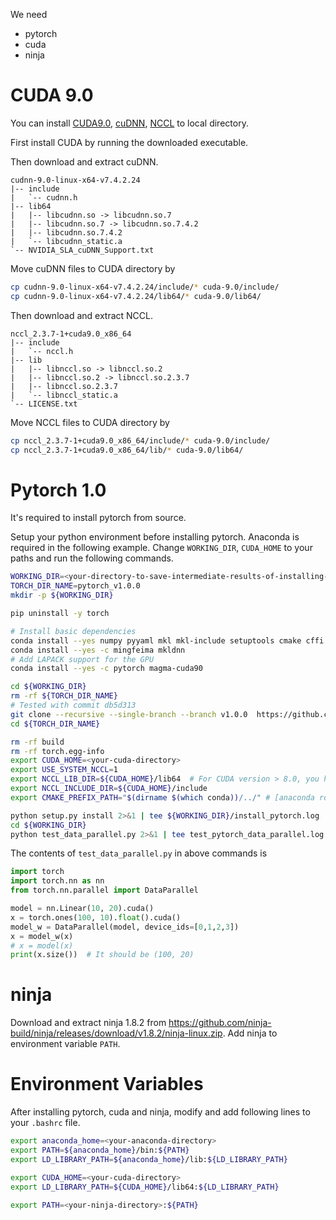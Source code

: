 We need
- pytorch
- cuda
- ninja

# CUDA 9.0

You can install [CUDA9.0](https://developer.nvidia.com/cuda-90-download-archive), [cuDNN](https://developer.nvidia.com/cudnn), [NCCL](https://developer.nvidia.com/nccl) to local directory. 

First install CUDA by running the downloaded executable.

Then download and extract cuDNN.

```
cudnn-9.0-linux-x64-v7.4.2.24
|-- include
|   `-- cudnn.h
|-- lib64
|   |-- libcudnn.so -> libcudnn.so.7
|   |-- libcudnn.so.7 -> libcudnn.so.7.4.2
|   |-- libcudnn.so.7.4.2
|   `-- libcudnn_static.a
`-- NVIDIA_SLA_cuDNN_Support.txt
```

Move cuDNN files to CUDA directory by
```bash
cp cudnn-9.0-linux-x64-v7.4.2.24/include/* cuda-9.0/include/
cp cudnn-9.0-linux-x64-v7.4.2.24/lib64/* cuda-9.0/lib64/
```

Then download and extract NCCL.

```
nccl_2.3.7-1+cuda9.0_x86_64
|-- include
|   `-- nccl.h
|-- lib
|   |-- libnccl.so -> libnccl.so.2
|   |-- libnccl.so.2 -> libnccl.so.2.3.7
|   |-- libnccl.so.2.3.7
|   `-- libnccl_static.a
`-- LICENSE.txt
```

Move NCCL files to CUDA directory by
```bash
cp nccl_2.3.7-1+cuda9.0_x86_64/include/* cuda-9.0/include/
cp nccl_2.3.7-1+cuda9.0_x86_64/lib/* cuda-9.0/lib64/
```

# Pytorch 1.0

It's required to install pytorch from source.

Setup your python environment before installing pytorch. Anaconda is required in the following example. Change `WORKING_DIR`, `CUDA_HOME` to your paths and run the following commands.

```bash
WORKING_DIR=<your-directory-to-save-intermediate-results-of-installing-pytorch>
TORCH_DIR_NAME=pytorch_v1.0.0
mkdir -p ${WORKING_DIR}

pip uninstall -y torch

# Install basic dependencies
conda install --yes numpy pyyaml mkl mkl-include setuptools cmake cffi typing
conda install --yes -c mingfeima mkldnn
# Add LAPACK support for the GPU
conda install --yes -c pytorch magma-cuda90

cd ${WORKING_DIR}
rm -rf ${TORCH_DIR_NAME}
# Tested with commit db5d313
git clone --recursive --single-branch --branch v1.0.0  https://github.com/pytorch/pytorch.git ${TORCH_DIR_NAME}
cd ${TORCH_DIR_NAME}

rm -rf build
rm -rf torch.egg-info
export CUDA_HOME=<your-cuda-directory>
export USE_SYSTEM_NCCL=1
export NCCL_LIB_DIR=${CUDA_HOME}/lib64  # For CUDA version > 8.0, you have to download NCCL lib independently
export NCCL_INCLUDE_DIR=${CUDA_HOME}/include
export CMAKE_PREFIX_PATH="$(dirname $(which conda))/../" # [anaconda root directory]

python setup.py install 2>&1 | tee ${WORKING_DIR}/install_pytorch.log
cd ${WORKING_DIR}
python test_data_parallel.py 2>&1 | tee test_pytorch_data_parallel.log
```

The contents of `test_data_parallel.py` in above commands is

```python
import torch
import torch.nn as nn
from torch.nn.parallel import DataParallel

model = nn.Linear(10, 20).cuda()
x = torch.ones(100, 10).float().cuda()
model_w = DataParallel(model, device_ids=[0,1,2,3])
x = model_w(x)
# x = model(x)
print(x.size())  # It should be (100, 20)
```

# ninja

Download and extract ninja 1.8.2 from <https://github.com/ninja-build/ninja/releases/download/v1.8.2/ninja-linux.zip>. Add ninja to environment variable `PATH`.

# Environment Variables

After installing pytorch, cuda and ninja, modify and add following lines to your `.bashrc` file.

```bash
export anaconda_home=<your-anaconda-directory>
export PATH=${anaconda_home}/bin:${PATH}
export LD_LIBRARY_PATH=${anaconda_home}/lib:${LD_LIBRARY_PATH}

export CUDA_HOME=<your-cuda-directory>
export LD_LIBRARY_PATH=${CUDA_HOME}/lib64:${LD_LIBRARY_PATH}

export PATH=<your-ninja-directory>:${PATH}
```
